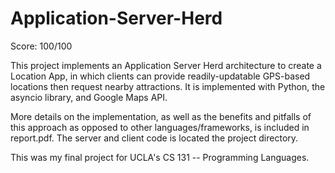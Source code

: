 # Application-Server-Herd

Score: 100/100

This project implements an Application Server Herd architecture to create a Location App, in which clients can provide readily-updatable GPS-based locations then request nearby attractions. It is implemented with Python, the asyncio library, and Google Maps API. 

More details on the implementation, as well as the benefits and pitfalls of this approach as opposed to other languages/frameworks, is included in report.pdf. The server and client code is located the project directory. 

This was my final project for UCLA's CS 131 -- Programming Languages. 
